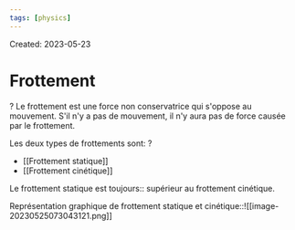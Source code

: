 ```yaml
---
tags: [physics] 
---
```

Created: 2023-05-23

# Frottement
?
Le frottement est une force non conservatrice qui s'oppose au mouvement. S'il n'y a pas de mouvement, il n'y aura pas de force causée par le frottement.
<!--SR:!2024-05-30,128,150-->

Les deux types de frottements sont:
?
- [[Frottement statique]]
- [[Frottement cinétique]]
<!--SR:!2024-05-11,110,210-->

Le frottement statique est toujours:: supérieur au frottement cinétique.
<!--SR:!2024-03-20,65,143-->

Représentation graphique de frottement statique et cinétique::![[image-20230525073043121.png]]
<!--SR:!2024-05-29,84,223-->



